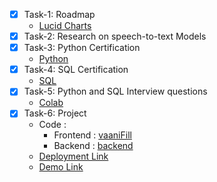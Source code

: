 - [X] Task-1: Roadmap 
  - [Lucid Charts](https://lucid.app/lucidspark/73f85af0-0c18-4d5d-8b83-efec584d5f36/edit?invitationId=inv_340102f1-fe3b-4a0f-bfbf-9c5ab18c2420)
- [X] Task-2: Research on speech-to-text Models 
- [X] Task-3: Python Certification
  - [Python](https://www.hackerrank.com/certificates/8713868db695)
- [X] Task-4: SQL Certification
  - [SQL](https://www.hackerrank.com/certificates/1b4103ba82c6)
- [X] Task-5: Python and SQL Interview questions
  - [Colab](https://colab.research.google.com/drive/11BO4RiGAHL2Ea20i05khoOJX1fCtrSJy?usp=sharing)
- [X] Task-6: Project
  - Code :
    - Frontend : [vaaniFill](./vaaniFill)
    - Backend : [backend](./backend)
  - [Deployment Link](https://beyond-qwerty.vercel.app)
  - [Demo Link](https://drive.google.com/drive/folders/1Se5P3M0H2lLhc2FrhabsSIWj8r28BOpD?usp=sharing)

